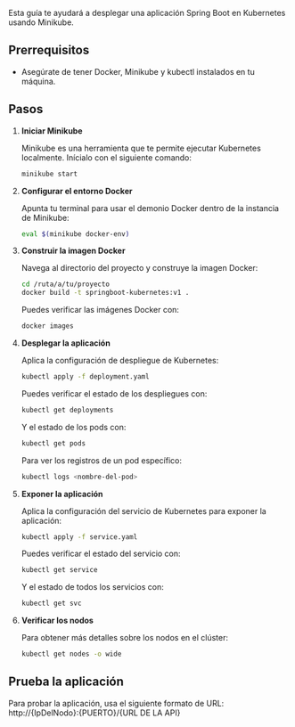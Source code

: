 Esta guía te ayudará a desplegar una aplicación Spring Boot en Kubernetes usando Minikube.

## Prerrequisitos

- Asegúrate de tener Docker, Minikube y kubectl instalados en tu máquina.

## Pasos

1. **Iniciar Minikube**

    Minikube es una herramienta que te permite ejecutar Kubernetes localmente. Inícialo con el siguiente comando:

    ```bash
    minikube start
    ```

2. **Configurar el entorno Docker**

    Apunta tu terminal para usar el demonio Docker dentro de la instancia de Minikube:

    ```bash
    eval $(minikube docker-env)
    ```

3. **Construir la imagen Docker**

    Navega al directorio del proyecto y construye la imagen Docker:

    ```bash
    cd /ruta/a/tu/proyecto
    docker build -t springboot-kubernetes:v1 .
    ```

    Puedes verificar las imágenes Docker con:

    ```bash
    docker images
    ```

4. **Desplegar la aplicación**

    Aplica la configuración de despliegue de Kubernetes:

    ```bash
    kubectl apply -f deployment.yaml
    ```

    Puedes verificar el estado de los despliegues con:

    ```bash
    kubectl get deployments
    ```

    Y el estado de los pods con:

    ```bash
    kubectl get pods
    ```

    Para ver los registros de un pod específico:

    ```bash
    kubectl logs <nombre-del-pod>
    ```

5. **Exponer la aplicación**

    Aplica la configuración del servicio de Kubernetes para exponer la aplicación:

    ```bash
    kubectl apply -f service.yaml
    ```

    Puedes verificar el estado del servicio con:

    ```bash
    kubectl get service
    ```

    Y el estado de todos los servicios con:

    ```bash
    kubectl get svc
    ```

6. **Verificar los nodos**

    Para obtener más detalles sobre los nodos en el clúster:

    ```bash
    kubectl get nodes -o wide
    ```

## Prueba la aplicación

Para probar la aplicación, usa el siguiente formato de URL:
http://{IpDelNodo}:{PUERTO}/{URL DE LA API}